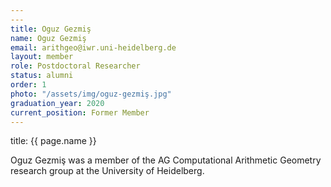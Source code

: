 ```yaml
---
---
title: Oguz Gezmiş
name: Oguz Gezmiş
email: arithgeo@iwr.uni-heidelberg.de
layout: member
role: Postdoctoral Researcher
status: alumni
order: 1
photo: "/assets/img/oguz-gezmiş.jpg"
graduation_year: 2020
current_position: Former Member
---
```



title: {{ page.name }}

Oguz Gezmiş was a member of the AG Computational Arithmetic Geometry research group at the University of Heidelberg.